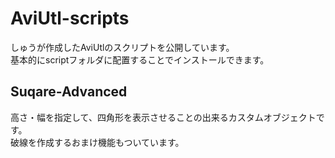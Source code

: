 # AviUtl-scripts
しゅうが作成したAviUtlのスクリプトを公開しています。  
基本的にscriptフォルダに配置することでインストールできます。  
  
## Suqare-Advanced
高さ・幅を指定して、四角形を表示させることの出来るカスタムオブジェクトです。  
破線を作成するおまけ機能もついています。  
